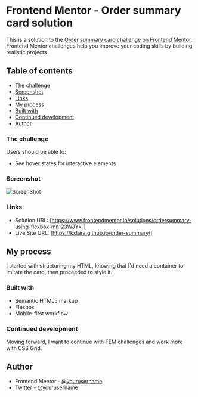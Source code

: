 # Frontend Mentor - Order summary card solution

This is a solution to the [Order summary card challenge on Frontend Mentor](https://www.frontendmentor.io/challenges/order-summary-component-QlPmajDUj). Frontend Mentor challenges help you improve your coding skills by building realistic projects. 

## Table of contents

- [The challenge](#the-challenge)
- [Screenshot](#screenshot)
- [Links](#links)
- [My process](#my-process)
- [Built with](#built-with)
- [Continued development](#continued-development)
- [Author](#author)

### The challenge

Users should be able to:

- See hover states for interactive elements

### Screenshot

![ScreenShot](https://raw.github.com/kxtara/order-summary/main/images/mobile.jpg)

### Links

- Solution URL: [https://www.frontendmentor.io/solutions/ordersummary-using-flexbox-mn123WJYx-]
- Live Site URL: [https://kxtara.github.io/order-summary/]

## My process

I started with structuring my HTML, knowing that I'd need a
container to imitate the card, then proceeded to style it.

### Built with

- Semantic HTML5 markup
- Flexbox
- Mobile-first workflow

### Continued development

Moving forward, I want to continue with FEM challenges and work more with CSS Grid.

## Author

- Frontend Mentor - [@yourusername](https://www.frontendmentor.io/profile/kxtara)
- Twitter - [@yourusername](https://www.twitter.com/kiarahoheb)